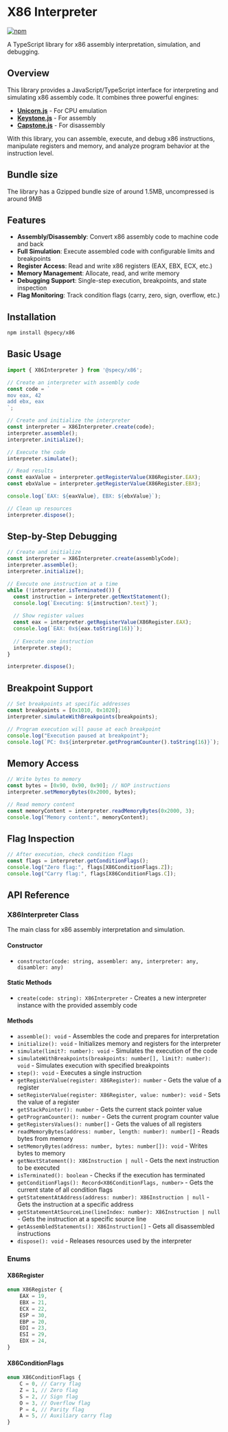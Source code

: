 # X86 Interpreter
[![npm](https://img.shields.io/npm/v/@specy/x86.svg)](https://www.npmjs.com/package/@specy/x86)

A TypeScript library for x86 assembly interpretation, simulation, and debugging.

## Overview

This library provides a JavaScript/TypeScript interface for interpreting and simulating x86 assembly code. It combines three powerful engines:

- **[Unicorn.js](https://github.com/AlexAltea/unicorn.js)** - For CPU emulation
- **[Keystone.js](https://github.com/AlexAltea/keystone.js)** - For assembly
- **[Capstone.js](https://github.com/AlexAltea/capstone.js)** - For disassembly

With this library, you can assemble, execute, and debug x86 instructions, manipulate registers and memory, and analyze program behavior at the instruction level.

## Bundle size
The library has a Gzipped bundle size of around 1.5MB, uncompressed is around 9MB

## Features

- **Assembly/Disassembly**: Convert x86 assembly code to machine code and back
- **Full Simulation**: Execute assembled code with configurable limits and breakpoints
- **Register Access**: Read and write x86 registers (EAX, EBX, ECX, etc.)
- **Memory Management**: Allocate, read, and write memory
- **Debugging Support**: Single-step execution, breakpoints, and state inspection
- **Flag Monitoring**: Track condition flags (carry, zero, sign, overflow, etc.)

## Installation

```bash
npm install @specy/x86
```

## Basic Usage

```typescript
import { X86Interpreter } from '@specy/x86';

// Create an interpreter with assembly code
const code = `
mov eax, 42
add ebx, eax
`;

// Create and initialize the interpreter
const interpreter = X86Interpreter.create(code);
interpreter.assemble();
interpreter.initialize();

// Execute the code
interpreter.simulate();

// Read results
const eaxValue = interpreter.getRegisterValue(X86Register.EAX);
const ebxValue = interpreter.getRegisterValue(X86Register.EBX);

console.log(`EAX: ${eaxValue}, EBX: ${ebxValue}`);

// Clean up resources
interpreter.dispose();
```

## Step-by-Step Debugging

```typescript
// Create and initialize
const interpreter = X86Interpreter.create(assemblyCode);
interpreter.assemble();
interpreter.initialize();

// Execute one instruction at a time
while (!interpreter.isTerminated()) {
  const instruction = interpreter.getNextStatement();
  console.log(`Executing: ${instruction?.text}`);
  
  // Show register values
  const eax = interpreter.getRegisterValue(X86Register.EAX);
  console.log(`EAX: 0x${eax.toString(16)}`);
  
  // Execute one instruction
  interpreter.step();
}

interpreter.dispose();
```

## Breakpoint Support

```typescript
// Set breakpoints at specific addresses
const breakpoints = [0x1010, 0x1020];
interpreter.simulateWithBreakpoints(breakpoints);

// Program execution will pause at each breakpoint
console.log("Execution paused at breakpoint");
console.log(`PC: 0x${interpreter.getProgramCounter().toString(16)}`);
```

## Memory Access

```typescript
// Write bytes to memory
const bytes = [0x90, 0x90, 0x90]; // NOP instructions
interpreter.setMemoryBytes(0x2000, bytes);

// Read memory content
const memoryContent = interpreter.readMemoryBytes(0x2000, 3);
console.log("Memory content:", memoryContent);
```

## Flag Inspection

```typescript
// After execution, check condition flags
const flags = interpreter.getConditionFlags();
console.log("Zero flag:", flags[X86ConditionFlags.Z]);
console.log("Carry flag:", flags[X86ConditionFlags.C]);
```

## API Reference

### X86Interpreter Class

The main class for x86 assembly interpretation and simulation.

#### Constructor

- `constructor(code: string, assembler: any, interpreter: any, disambler: any)`

#### Static Methods

- `create(code: string): X86Interpreter` - Creates a new interpreter instance with the provided assembly code

#### Methods

- `assemble(): void` - Assembles the code and prepares for interpretation
- `initialize(): void` - Initializes memory and registers for the interpreter
- `simulate(limit?: number): void` - Simulates the execution of the code
- `simulateWithBreakpoints(breakpoints: number[], limit?: number): void` - Simulates execution with specified breakpoints
- `step(): void` - Executes a single instruction
- `getRegisterValue(register: X86Register): number` - Gets the value of a register
- `setRegisterValue(register: X86Register, value: number): void` - Sets the value of a register
- `getStackPointer(): number` - Gets the current stack pointer value
- `getProgramCounter(): number` - Gets the current program counter value
- `getRegistersValues(): number[]` - Gets the values of all registers
- `readMemoryBytes(address: number, length: number): number[]` - Reads bytes from memory
- `setMemoryBytes(address: number, bytes: number[]): void` - Writes bytes to memory
- `getNextStatement(): X86Instruction | null` - Gets the next instruction to be executed
- `isTerminated(): boolean` - Checks if the execution has terminated
- `getConditionFlags(): Record<X86ConditionFlags, number>` - Gets the current state of all condition flags
- `getStatementAtAddress(address: number): X86Instruction | null` - Gets the instruction at a specific address
- `getStatementAtSourceLine(lineIndex: number): X86Instruction | null` - Gets the instruction at a specific source line
- `getAssembledStatements(): X86Instruction[]` - Gets all disassembled instructions
- `dispose(): void` - Releases resources used by the interpreter

### Enums

#### X86Register

```typescript
enum X86Register {
    EAX = 19,
    EBX = 21,
    ECX = 22,
    ESP = 30,
    EBP = 20,
    EDI = 23,
    ESI = 29,
    EDX = 24,
}
```

#### X86ConditionFlags

```typescript
enum X86ConditionFlags {
    C = 0, // Carry flag
    Z = 1, // Zero flag
    S = 2, // Sign flag
    O = 3, // Overflow flag
    P = 4, // Parity flag
    A = 5, // Auxiliary carry flag
}
```